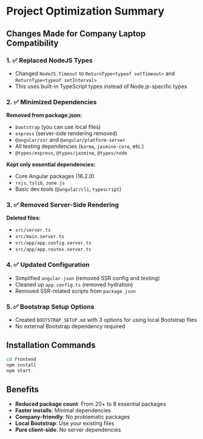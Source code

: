 # Project Optimization Summary

## Changes Made for Company Laptop Compatibility

### 1. ✅ Replaced NodeJS Types
- Changed `NodeJS.Timeout` to `ReturnType<typeof setTimeout>` and `ReturnType<typeof setInterval>`
- This uses built-in TypeScript types instead of Node.js-specific types

### 2. ✅ Minimized Dependencies
**Removed from package.json:**
- `bootstrap` (you can use local files)
- `express` (server-side rendering removed)
- `@angular/ssr` and `@angular/platform-server`
- All testing dependencies (`karma`, `jasmine-core`, etc.)
- `@types/express`, `@types/jasmine`, `@types/node`

**Kept only essential dependencies:**
- Core Angular packages (16.2.0)
- `rxjs`, `tslib`, `zone.js`
- Basic dev tools (`@angular/cli`, `typescript`)

### 3. ✅ Removed Server-Side Rendering
**Deleted files:**
- `src/server.ts`
- `src/main.server.ts`
- `src/app/app.config.server.ts`
- `src/app/app.routes.server.ts`

### 4. ✅ Updated Configuration
- Simplified `angular.json` (removed SSR config and testing)
- Cleaned up `app.config.ts` (removed hydration)
- Removed SSR-related scripts from `package.json`

### 5. ✅ Bootstrap Setup Options
- Created `BOOTSTRAP_SETUP.md` with 3 options for using local Bootstrap files
- No external Bootstrap dependency required

## Installation Commands
```bash
cd frontend
npm install
npm start
```

## Benefits
- **Reduced package count**: From 20+ to 8 essential packages
- **Faster installs**: Minimal dependencies
- **Company-friendly**: No problematic packages
- **Local Bootstrap**: Use your existing files
- **Pure client-side**: No server dependencies
